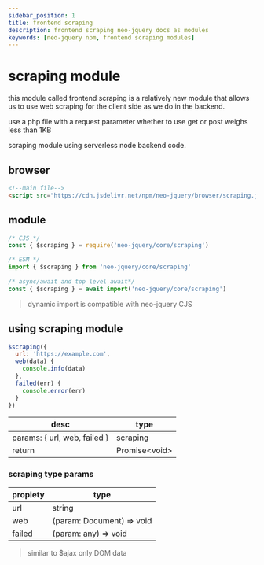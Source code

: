```yaml
---
sidebar_position: 1
title: frontend scraping
description: frontend scraping neo-jquery docs as modules
keywords: [neo-jquery npm, frontend scraping modules]
---
```


# scraping module

this module called frontend scraping is a relatively new module that allows us to use web scraping for the client side as we do in the backend.

use a php file with a request parameter whether to use get or post weighs less than 1KB

scraping module using serverless node backend code.

## browser

``` html
<!--main file-->
<script src="https://cdn.jsdelivr.net/npm/neo-jquery/browser/scraping.js"></script>
```

## module

``` js
/* CJS */
const { $scraping } = require('neo-jquery/core/scraping')

/* ESM */
import { $scraping } from 'neo-jquery/core/scraping'
  
/* async/await and top level await*/
const { $scraping } = await import('neo-jquery/core/scraping')
```

> dynamic import is compatible with neo-jquery CJS

## using scraping module

``` js
$scraping({
  url: 'https://example.com',
  web(data) {
    console.info(data)
  },
  failed(err) {
    console.error(err)
  }
})
```

| desc | type |
| ----------- | ----------- |
| params: { url, web, failed } | scraping |
| return | Promise&#60;void&#62; |

### scraping type params

| propiety | type |
| ----------- | ----------- |
| url | string |
| web | (param: Document) =&#62; void |
| failed | (param: any) =&#62; void |

> similar to $ajax only DOM data